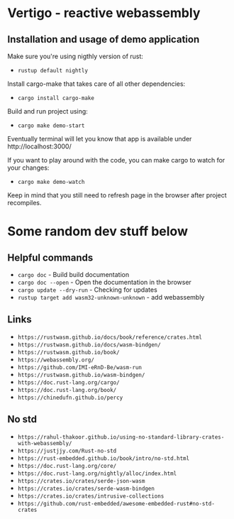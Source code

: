 Vertigo - reactive webassembly
===================

Installation and usage of demo application
--------------

Make sure you're using nigthly version of rust:
- `rustup default nightly`

Install cargo-make that takes care of all other dependencies:
- `cargo install cargo-make`

Build and run project using:
- `cargo make demo-start`

Eventually terminal will let you know that app is available under http://localhost:3000/

If you want to play around with the code, you can make cargo to watch for your changes:
- `cargo make demo-watch`

Keep in mind that you still need to refresh page in the browser after project recompiles.

Some random dev stuff below
===================

Helpful commands
--------------
- `cargo doc` - Build build documentation
- `cargo doc --open` - Open the documentation in the browser
- `cargo update --dry-run` - Checking for updates
- `rustup target add wasm32-unknown-unknown` - add webassembly

Links
--------------
- `https://rustwasm.github.io/docs/book/reference/crates.html`
- `https://rustwasm.github.io/docs/wasm-bindgen/`
- `https://rustwasm.github.io/book/`
- `https://webassembly.org/`
- `https://github.com/IMI-eRnD-Be/wasm-run`
- `https://rustwasm.github.io/wasm-bindgen/`
- `https://doc.rust-lang.org/cargo/`
- `https://doc.rust-lang.org/book/`
- `https://chinedufn.github.io/percy`


No std
--------------
- `https://rahul-thakoor.github.io/using-no-standard-library-crates-with-webassembly/`
- `https://justjjy.com/Rust-no-std`
- `https://rust-embedded.github.io/book/intro/no-std.html`
- `https://doc.rust-lang.org/core/`
- `https://doc.rust-lang.org/nightly/alloc/index.html`
- `https://crates.io/crates/serde-json-wasm`
- `https://crates.io/crates/serde-wasm-bindgen`
- `https://crates.io/crates/intrusive-collections`
- `https://github.com/rust-embedded/awesome-embedded-rust#no-std-crates`

